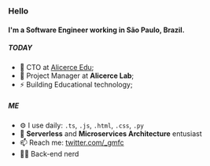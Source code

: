 ### Hello

#### I'm a Software Engineer working in São Paulo, Brazil.

##### TODAY

- 🏢 CTO at [Alicerce Edu](https://alicerceedu.com.br);
- 🚧 Project Manager at **Alicerce Lab**;
- ⚡️ Building Educational technology;

##### ME

- ⚙️ I use daily: `.ts`, `.js`, `.html`, `.css`, `.py`
- 🌱 **Serverless** and **Microservices Architecture** entusiast
- 📫 Reach me: [twitter.com/_gmfc](https://twitter.com/_gmfc)
- 👨‍💻 Back-end nerd